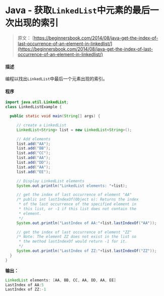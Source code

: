 # Java - 获取`LinkedList`中元素的最后一次出现的索引

> 原文： [https://beginnersbook.com/2014/08/java-get-the-index-of-last-occurrence-of-an-element-in-linkedlist/](https://beginnersbook.com/2014/08/java-get-the-index-of-last-occurrence-of-an-element-in-linkedlist/)

#### 描述

编程以找出`LinkedList`中最后一个元素出现的索引。

#### 程序

```java
import java.util.LinkedList;
class LinkedListExample {

  public static void main(String[] args) {

     // create a LinkedList
     LinkedList<String> list = new LinkedList<String>();

     // Add elements
     list.add("AA");
     list.add("BB");
     list.add("CC");
     list.add("AA");
     list.add("DD");
     list.add("AA");
     list.add("EE");

     // Display LinkedList elements
     System.out.println("LinkedList elements: "+list);

     // get the index of last occurrence of element "AA"
     /* public int lastIndexOf(Object o): Returns the index 
      * of the last occurrence of the specified element in 
      * this list, or -1 if this list does not contain the 
      * element. 
      */
     System.out.println("LastIndex of AA:"+list.lastIndexOf("AA"));

     // get the index of last occurrence of element "ZZ"
     /* Note: The element ZZ does not exist in the list so
      * the method lastIndexOf would return -1 for it.
      */
     System.out.println("LastIndex of ZZ:"+list.lastIndexOf("ZZ"));
  }
}
```

**输出：**

```java
LinkedList elements: [AA, BB, CC, AA, DD, AA, EE]
LastIndex of AA:5
LastIndex of ZZ:-1
```